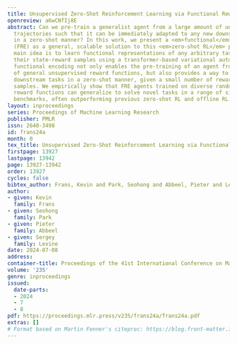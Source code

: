 ```yaml
---
title: Unsupervised Zero-Shot Reinforcement Learning via Functional Reward Encodings
openreview: a6wCNfIj8E
abstract: Can we pre-train a generalist agent from a large amount of unlabeled offline
  trajectories such that it can be immediately adapted to any new downstream tasks
  in a zero-shot manner? In this work, we present a <em>functional</em> reward encoding
  (FRE) as a general, scalable solution to this <em>zero-shot RL</em> problem. Our
  main idea is to learn functional representations of any arbitrary tasks by encoding
  their state-reward samples using a transformer-based variational auto-encoder. This
  functional encoding not only enables the pre-training of an agent from a wide diversity
  of general unsupervised reward functions, but also provides a way to solve any new
  downstream tasks in a zero-shot manner, given a small number of reward-annotated
  samples. We empirically show that FRE agents trained on diverse random unsupervised
  reward functions can generalize to solve novel tasks in a range of simulated robotic
  benchmarks, often outperforming previous zero-shot RL and offline RL methods.
layout: inproceedings
series: Proceedings of Machine Learning Research
publisher: PMLR
issn: 2640-3498
id: frans24a
month: 0
tex_title: Unsupervised Zero-Shot Reinforcement Learning via Functional Reward Encodings
firstpage: 13927
lastpage: 13942
page: 13927-13942
order: 13927
cycles: false
bibtex_author: Frans, Kevin and Park, Seohong and Abbeel, Pieter and Levine, Sergey
author:
- given: Kevin
  family: Frans
- given: Seohong
  family: Park
- given: Pieter
  family: Abbeel
- given: Sergey
  family: Levine
date: 2024-07-08
address:
container-title: Proceedings of the 41st International Conference on Machine Learning
volume: '235'
genre: inproceedings
issued:
  date-parts:
  - 2024
  - 7
  - 8
pdf: https://proceedings.mlr.press/v235/frans24a/frans24a.pdf
extras: []
# Format based on Martin Fenner's citeproc: https://blog.front-matter.io/posts/citeproc-yaml-for-bibliographies/
---
```

